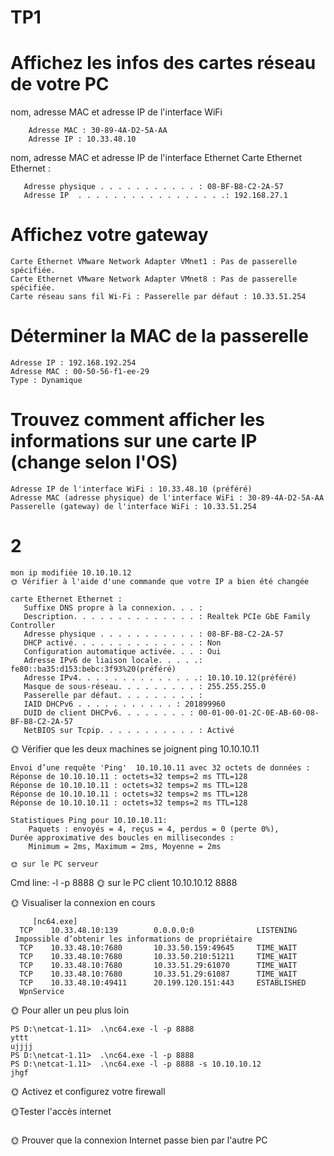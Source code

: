 # TP1 

# Affichez les infos des cartes réseau de votre PC

nom, adresse MAC et adresse IP de l'interface WiFi
```
    Adresse MAC : 30-89-4A-D2-5A-AA
    Adresse IP : 10.33.48.10
```
nom, adresse MAC et adresse IP de l'interface Ethernet
    Carte Ethernet Ethernet :
```
   Adresse physique . . . . . . . . . . . : 08-BF-B8-C2-2A-57
   Adresse IP  . . . . . . . . . . . . . . . . .: 192.168.27.1
```
# Affichez votre gateway
    Carte Ethernet VMware Network Adapter VMnet1 : Pas de passerelle spécifiée.
    Carte Ethernet VMware Network Adapter VMnet8 : Pas de passerelle spécifiée.
    Carte réseau sans fil Wi-Fi : Passerelle par défaut : 10.33.51.254

 # Déterminer la MAC de la passerelle   

    Adresse IP : 192.168.192.254
    Adresse MAC : 00-50-56-f1-ee-29
    Type : Dynamique

# Trouvez comment afficher les informations sur une carte IP (change selon l'OS)
    Adresse IP de l'interface WiFi : 10.33.48.10 (préféré)
    Adresse MAC (adresse physique) de l'interface WiFi : 30-89-4A-D2-5A-AA
    Passerelle (gateway) de l'interface WiFi : 10.33.51.254

# 2
    mon ip modifiée 10.10.10.12
    🌞 Vérifier à l'aide d'une commande que votre IP a bien été changée
```
carte Ethernet Ethernet :
   Suffixe DNS propre à la connexion. . . :
   Description. . . . . . . . . . . . . . : Realtek PCIe GbE Family Controller
   Adresse physique . . . . . . . . . . . : 08-BF-B8-C2-2A-57
   DHCP activé. . . . . . . . . . . . . . : Non
   Configuration automatique activée. . . : Oui
   Adresse IPv6 de liaison locale. . . . .: fe80::ba35:d153:bebc:3f93%20(préféré)
   Adresse IPv4. . . . . . . . . . . . . .: 10.10.10.12(préféré)
   Masque de sous-réseau. . . . . . . . . : 255.255.255.0
   Passerelle par défaut. . . . . . . . . :
   IAID DHCPv6 . . . . . . . . . . . : 201899960
   DUID de client DHCPv6. . . . . . . . : 00-01-00-01-2C-0E-AB-60-08-BF-B8-C2-2A-57
   NetBIOS sur Tcpip. . . . . . . . . . . : Activé
```
🌞 Vérifier que les deux machines se joignent
    ping 10.10.10.11
```
Envoi d’une requête 'Ping'  10.10.10.11 avec 32 octets de données :
Réponse de 10.10.10.11 : octets=32 temps=2 ms TTL=128
Réponse de 10.10.10.11 : octets=32 temps=2 ms TTL=128
Réponse de 10.10.10.11 : octets=32 temps=2 ms TTL=128
Réponse de 10.10.10.11 : octets=32 temps=2 ms TTL=128

Statistiques Ping pour 10.10.10.11:
    Paquets : envoyés = 4, reçus = 4, perdus = 0 (perte 0%),
Durée approximative des boucles en millisecondes :
    Minimum = 2ms, Maximum = 2ms, Moyenne = 2ms
```
    🌞 sur le PC serveur 
Cmd line: -l -p 8888
    🌞 sur le PC client
10.10.10.12 8888

🌞 Visualiser la connexion en cours
```
     [nc64.exe]
  TCP    10.33.48.10:139        0.0.0.0:0              LISTENING
 Impossible d’obtenir les informations de propriétaire
  TCP    10.33.48.10:7680       10.33.50.159:49645     TIME_WAIT
  TCP    10.33.48.10:7680       10.33.50.210:51211     TIME_WAIT
  TCP    10.33.48.10:7680       10.33.51.29:61070      TIME_WAIT
  TCP    10.33.48.10:7680       10.33.51.29:61087      TIME_WAIT
  TCP    10.33.48.10:49411      20.199.120.151:443     ESTABLISHED
  WpnService
  ```
🌞 Pour aller un peu plus loin
 ``` 
PS D:\netcat-1.11>  .\nc64.exe -l -p 8888
yttt
ujjjj
PS D:\netcat-1.11>  .\nc64.exe -l -p 8888
PS D:\netcat-1.11>  .\nc64.exe -l -p 8888 -s 10.10.10.12
jhgf
```
🌞 Activez et configurez votre firewall


🌞Tester l'accès internet

```

```

🌞 Prouver que la connexion Internet passe bien par l'autre PC